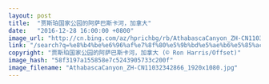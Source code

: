 ```yaml
---
layout: post
title:  "贾斯珀国家公园的阿萨巴斯卡河，加拿大"
date:   "2016-12-28 16:00:00 +0800"
image_url: "http://cn.bing.com/az/hprichbg/rb/AthabascaCanyon_ZH-CN11032342866_1920x1080.jpg"
link: "/search?q=%e8%b4%be%e6%96%af%e7%8f%80%e5%9b%bd%e5%ae%b6%e5%85%ac%e5%9b%ad&form=hpcapt&mkt=zh-cn"
copyright: "贾斯珀国家公园的阿萨巴斯卡河，加拿大 (© Ron Harris/Offset)"
image_hash: "58f3197a155858e7c5243905733c200f"
image_filename: "AthabascaCanyon_ZH-CN11032342866_1920x1080.jpg"
---
```

